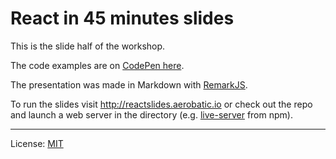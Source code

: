 # React in 45 minutes slides

This is the slide half of the workshop.

The code examples are on [CodePen here](http://codepen.io/collection/DoEkpk/).

The presentation was made in Markdown with [RemarkJS](http://remarkjs.com/).

To run the slides visit http://reactslides.aerobatic.io or check out the repo and launch a web server in the directory (e.g. [live-server](https://github.com/tapio/live-server) from npm).

---
License: [MIT](https://opensource.org/licenses/MIT)
